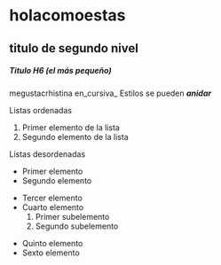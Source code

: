 # holacomoestas

## titulo de segundo nivel

##### Titulo H6 (el más pequeño)

megustacrhistina en_cursiva_ 
Estilos se pueden **_anidar_**

Listas ordenadas
1. Primer elemento de la lista
2. Segundo elemento de la lista 

Listas desordenadas 

* Primer elemento
* Segundo elemento
- Tercer elemento
- Cuarto elemento
    1. Primer subelemento
    2. Segundo subelemento
+ Quinto elemento
+ Sexto elemento